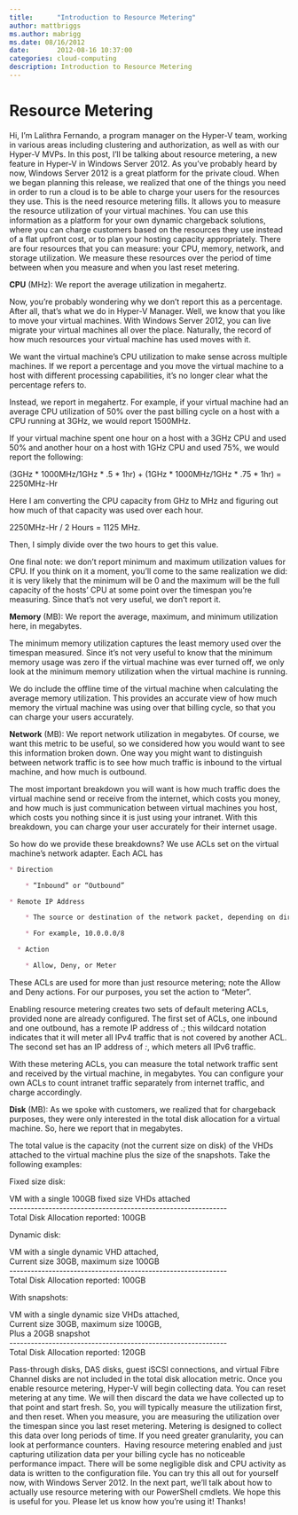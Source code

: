 ```yaml
---
title:      "Introduction to Resource Metering"
author: mattbriggs
ms.author: mabrigg
ms.date: 08/16/2012
date:       2012-08-16 10:37:00
categories: cloud-computing
description: Introduction to Resource Metering
---
```

# Resource Metering

Hi, I’m Lalithra Fernando, a program manager on the Hyper-V team, working in various areas including clustering and authorization, as well as with our Hyper-V MVPs. In this post, I’ll be talking about resource metering, a new feature in Hyper-V in Windows Server 2012. As you’ve probably heard by now, Windows Server 2012 is a great platform for the private cloud. When we began planning this release, we realized that one of the things you need in order to run a cloud is to be able to charge your users for the resources they use. This is the need resource metering fills. It allows you to measure the resource utilization of your virtual machines. You can use this information as a platform for your own dynamic chargeback solutions, where you can charge customers based on the resources they use instead of a flat upfront cost, or to plan your hosting capacity appropriately. There are four resources that you can measure: your CPU, memory, network, and storage utilization. We measure these resources over the period of time between when you measure and when you last reset metering. 

**CPU** (MHz): We report the average utilization in megahertz.

Now, you’re probably wondering why we don’t report this as a percentage. After all, that’s what we do in Hyper-V Manager. Well, we know that you like to move your virtual machines. With Windows Server 2012, you can live migrate your virtual machines all over the place. Naturally, the record of how much resources your virtual machine has used moves with it.

We want the virtual machine’s CPU utilization to make sense across multiple machines. If we report a percentage and you move the virtual machine to a host with different processing capabilities, it’s no longer clear what the percentage refers to.

Instead, we report in megahertz. For example, if your virtual machine had an average CPU utilization of 50% over the past billing cycle on a host with a CPU running at 3GHz, we would report 1500MHz.

If your virtual machine spent one hour on a host with a 3GHz CPU and used 50% and another hour on a host with 1GHz CPU and used 75%, we would report the following:

(3GHz * 1000MHz/1GHz * .5 * 1hr) + (1GHz * 1000MHz/1GHz * .75 * 1hr) = 2250MHz-Hr

Here I am converting the CPU capacity from GHz to MHz and figuring out how much of that capacity was used over each hour.

2250MHz-Hr / 2 Hours = 1125 MHz.

Then, I simply divide over the two hours to get this value.

One final note: we don’t report minimum and maximum utilization values for CPU. If you think on it a moment, you’ll come to the same realization we did: it is very likely that the minimum will be 0 and the maximum will be the full capacity of the hosts’ CPU at some point over the timespan you’re measuring. Since that’s not very useful, we don’t report it.

**Memory** (MB): We report the average, maximum, and minimum utilization here, in megabytes.

The minimum memory utilization captures the least memory used over the timespan measured. Since it’s not very useful to know that the minimum memory usage was zero if the virtual machine was ever turned off, we only look at the minimum memory utilization when the virtual machine is running.

We do include the offline time of the virtual machine when calculating the average memory utilization. This provides an accurate view of how much memory the virtual machine was using over that billing cycle, so that you can charge your users accurately.

**Network** (MB): We report network utilization in megabytes. Of course, we want this metric to be useful, so we considered how you would want to see this information broken down. One way you might want to distinguish between network traffic is to see how much traffic is inbound to the virtual machine, and how much is outbound.

The most important breakdown you will want is how much traffic does the virtual machine send or receive from the internet, which costs you money, and how much is just communication between virtual machines you host, which costs you nothing since it is just using your intranet. With this breakdown, you can charge your user accurately for their internet usage.

So how do we provide these breakdowns? We use ACLs set on the virtual machine’s network adapter. Each ACL has

```markdown
* Direction

    * “Inbound” or “Outbound”

* Remote IP Address

    * The source or destination of the network packet, depending on direction

    * For example, 10.0.0.0/8

  * Action

    * Allow, Deny, or Meter
```

These ACLs are used for more than just resource metering; note the Allow and Deny actions. For our purposes, you set the action to “Meter”.

Enabling resource metering creates two sets of default metering ACLs, provided none are already configured. The first set of ACLs, one inbound and one outbound, has a remote IP address of *.*; this wildcard notation indicates that it will meter all IPv4 traffic that is not covered by another ACL. The second set has an IP address of *:*, which meters all IPv6 traffic.

With these metering ACLs, you can measure the total network traffic sent and received by the virtual machine, in megabytes. You can configure your own ACLs to count intranet traffic separately from internet traffic, and charge accordingly.

**Disk** (MB): As we spoke with customers, we realized that for chargeback purposes, they were only interested in the total disk allocation for a virtual machine. So, here we report that in megabytes.

The total value is the capacity (not the current size on disk) of the VHDs attached to the virtual machine plus the size of the snapshots. Take the following examples:

Fixed size disk: 

VM with a single 100GB fixed size VHDs attached  
\-------------------------------------------------------------  
Total Disk Allocation reported: 100GB

Dynamic disk:

  
VM with a single dynamic VHD attached,   
Current size 30GB, maximum size 100GB  
\-------------------------------------------------------------  
Total Disk Allocation reported: 100GB

With snapshots:

  
VM with a single dynamic size VHDs attached,  
Current size 30GB, maximum size 100GB,  
Plus a 20GB snapshot  
\-------------------------------------------------------------  
Total Disk Allocation reported: 120GB

Pass-through disks, DAS disks, guest iSCSI connections, and virtual Fibre Channel disks are not included in the total disk allocation metric. Once you enable resource metering, Hyper-V will begin collecting data. You can reset metering at any time. We will then discard the data we have collected up to that point and start fresh. So, you will typically measure the utilization first, and then reset. When you measure, you are measuring the utilization over the timespan since you last reset metering. Metering is designed to collect this data over long periods of time. If you need greater granularity, you can look at performance counters.  Having resource metering enabled and just capturing utilization data per your billing cycle has no noticeable performance impact. There will be some negligible disk and CPU activity as data is written to the configuration file. You can try this all out for yourself now, with Windows Server 2012. In the next part, we’ll talk about how to actually use resource metering with our PowerShell cmdlets. We hope this is useful for you. Please let us know how you’re using it! Thanks!
